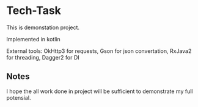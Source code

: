 # Tech-Task

This is demonstation project.

Implemented in kotlin

External tools: OkHttp3 for requests, Gson for json convertation, RxJava2 for threading, Dagger2 for DI 

## Notes

I hope the all work done in project will be sufficient to demonstrate my full potensial.

